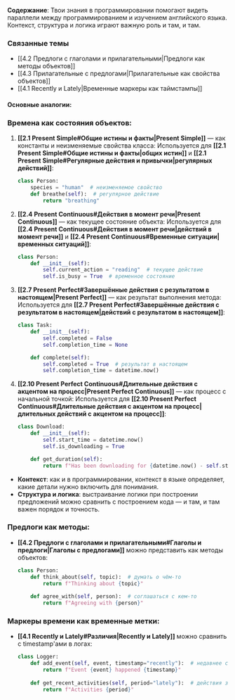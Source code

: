 **Содержание**: Твои знания в программировании помогают видеть параллели между программированием и изучением английского языка. Контекст, структура и логика играют важную роль и там, и там.

### Связанные темы
- [[4.2 Предлоги с глаголами и прилагательными|Предлоги как методы объектов]]
- [[4.3 Прилагательные с предлогами|Прилагательные как свойства объектов]]
- [[4.1 Recently и Lately|Временные маркеры как таймстампы]]

#### Основные аналогии:

### Времена как состояния объектов:

1. **[[2.1 Present Simple#Общие истины и факты|Present Simple]]** — как константы и неизменяемые свойства класса:
   Используется для **[[2.1 Present Simple#Общие истины и факты|общих истин]]** и **[[2.1 Present Simple#Регулярные действия и привычки|регулярных действий]]**:
   ```python
   class Person:
       species = "human"  # неизменяемое свойство
       def breathe(self):  # регулярное действие
           return "breathing"
   ```

2. **[[2.4 Present Continuous#Действия в момент речи|Present Continuous]]** — как текущее состояние объекта:
   Используется для **[[2.4 Present Continuous#Действия в момент речи|действий в момент речи]]** и **[[2.4 Present Continuous#Временные ситуации|временных ситуаций]]**:
   ```python
   class Person:
       def __init__(self):
           self.current_action = "reading"  # текущее действие
           self.is_busy = True  # временное состояние
   ```

3. **[[2.7 Present Perfect#Завершённые действия с результатом в настоящем|Present Perfect]]** — как результат выполнения метода:
   Используется для **[[2.7 Present Perfect#Завершённые действия с результатом в настоящем|действий с результатом в настоящем]]**:
   ```python
   class Task:
       def __init__(self):
           self.completed = False
           self.completion_time = None

       def complete(self):
           self.completed = True  # результат в настоящем
           self.completion_time = datetime.now()
   ```

4. **[[2.10 Present Perfect Continuous#Длительные действия с акцентом на процесс|Present Perfect Continuous]]** — как процесс с начальной точкой:
   Используется для **[[2.10 Present Perfect Continuous#Длительные действия с акцентом на процесс|длительных действий с акцентом на процесс]]**:
   ```python
   class Download:
       def __init__(self):
           self.start_time = datetime.now()
           self.is_downloading = True

       def get_duration(self):
           return f"Has been downloading for {datetime.now() - self.start_time}"
   ```

- **Контекст**: как и в программировании, контекст в языке определяет, какие детали нужно включить для понимания.
- **Структура и логика**: выстраивание логики при построении предложений можно сравнить с построением кода — и там, и там важен порядок и точность.

### Предлоги как методы:
- **[[4.2 Предлоги с глаголами и прилагательными#Глаголы и предлоги|Глаголы с предлогами]]** можно представить как методы объектов:
  ```python
  class Person:
      def think_about(self, topic):  # думать о чём-то
          return f"Thinking about {topic}"
      
      def agree_with(self, person):  # соглашаться с кем-то
          return f"Agreeing with {person}"
  ```

### Маркеры времени как временные метки:
- **[[4.1 Recently и Lately#Различия|Recently и Lately]]** можно сравнить с timestamp'ами в логах:
  ```python
  class Logger:
      def add_event(self, event, timestamp="recently"):  # недавнее событие
          return f"Event {event} happened {timestamp}"
      
      def get_recent_activities(self, period="lately"):  # действия за последнее время
          return f"Activities {period}"
  ```